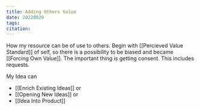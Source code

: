 ```yaml
---
title: Adding Others Value
date: 20220829
tags: 
citation: 
---
```


How my resource can be of use to others. Begin with [[Percieved Value Standard]] of self, so there is a possibility to be biased and became [[Forcing Own Value]]. The important thing is getting consent. This includes requests. 

My Idea can 
- [[Enrich Existing Ideas]] or 
- [[Opening New Ideas]] or 
- [[Idea Into Product]] 